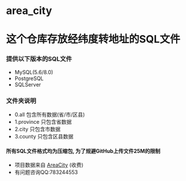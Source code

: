 # area_city

# 这个仓库存放经纬度转地址的SQL文件

### 提供以下版本的SQL文件
+ MySQL(5.6/8.0)
+ PostgreSQL
+ SQLServer

### 文件夹说明
+ 0.all         包含所有数据(省/市/区县)
+ 1.province    只包含省数据
+ 2.city        只包含市数据
+ 3.county      只包含区县数据

#### 所有SQL文件格式均为压缩包, 为了规避GitHub上传文件25M的限制

+ 项目数据来自 [AreaCity](https://xiangyuecn.gitee.io/areacity-jsspider-statsgov/) (收费)
+ 有问题咨询QQ:783244553
